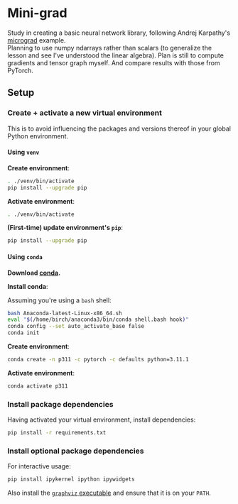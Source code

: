 # Mini-grad

Study in creating a basic neural network library, following Andrej Karpathy's [micrograd](https://www.youtube.com/watch?v=VMj-3S1tku0) example.  
Planning to use numpy ndarrays rather than scalars (to generalize the lesson and see I've understood the linear algebra). Plan is still to compute gradients and tensor graph myself. And compare results with those from PyTorch.

## Setup

### Create + activate a new virtual environment

This is to avoid influencing the packages and versions thereof in your global Python environment.

#### Using `venv`

**Create environment**:

```bash
. ./venv/bin/activate
pip install --upgrade pip
```

**Activate environment**:

```bash
. ./venv/bin/activate
```

**(First-time) update environment's `pip`**:

```bash
pip install --upgrade pip
```

#### Using `conda`

**Download [conda](https://www.anaconda.com/products/distribution).**

**Install conda**:

Assuming you're using a `bash` shell:

```bash
bash Anaconda-latest-Linux-x86_64.sh
eval "$(/home/birch/anaconda3/bin/conda shell.bash hook)"
conda config --set auto_activate_base false
conda init
```

**Create environment**:

```bash
conda create -n p311 -c pytorch -c defaults python=3.11.1
```

**Activate environment**:

```bash
conda activate p311
```

### Install package dependencies

Having activated your virtual environment, install dependencies:

```bash
pip install -r requirements.txt
```

### Install optional package dependencies

For interactive usage:

```bash
pip install ipykernel ipython ipywidgets
```

Also install the [`graphviz` executable](https://www.graphviz.org/download/) and ensure that it is on your `PATH`.